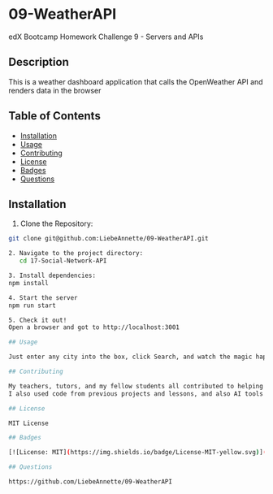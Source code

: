 # 09-WeatherAPI

edX Bootcamp Homework Challenge 9 - Servers and APIs

## Description

This is a weather dashboard application that calls the OpenWeather API and renders data in the browser

## Table of Contents

- [Installation](#installation)
- [Usage](#usage)
- [Contributing](#contributing)
- [License](#license)
- [Badges](#badges)
- [Questions](#questions)

## Installation

1. Clone the Repository:

```bash
git clone git@github.com:LiebeAnnette/09-WeatherAPI.git

2. Navigate to the project directory:
   cd 17-Social-Network-API

3. Install dependencies:
npm install

4. Start the server
npm run start

5. Check it out!
Open a browser and got to http://localhost:3001

## Usage

Just enter any city into the box, click Search, and watch the magic happen.

## Contributing

My teachers, tutors, and my fellow students all contributed to helping me complete this homework assignment 😊
I also used code from previous projects and lessons, and also AI tools. This final submission of this assignment is my 3rd start over from scratch attempt, but I finally got it!

## License

MIT License

## Badges

[![License: MIT](https://img.shields.io/badge/License-MIT-yellow.svg)](https://opensource.org/licenses/MIT)

## Questions

https://github.com/LiebeAnnette/09-WeatherAPI
```
